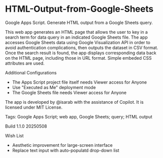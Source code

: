 # HTML-Output-from-Google-Sheets
Google Apps Script. Generate HTML output from a Google Sheets query.

This web app generates an HTML page that allows the user to key in a search term for data query in an indicated Google Sheets file. The app accesses Google Sheets data using Google Visualization API in order to avoid authentication complications, then outputs the dataset in CSV format. Once the search result is found, the app displays corresponding data back on the HTML page, including those in URL format. Simple embeded CSS attributes are used.

Additional Configurations
- The Apps Script project file itself needs Viewer access for Anyone
- Use "Executed as Me" deployment mode
- The Google Sheets file needs Viewer access for Anyone

The app is developed by @isarab with the assistance of Copilot. It is licensed under MIT License.

Tags: Google Apps Script; web app, Google Sheets; query; HTML output

Build 1.1.0
20250508

Wish List
- Aesthetic improvement for large-screen interface
- Replace text input with auto-populatd drop-down list
